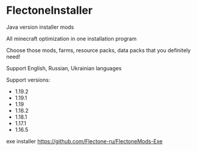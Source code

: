 # FlectoneInstaller
Java version installer mods

All minecraft optimization in one installation program

Choose those mods, farms, resource packs, data packs that you definitely need!

Support English, Russian, Ukrainian languages

Support versions:
- 1.19.2
- 1.19.1
- 1.19
- 1.18.2
- 1.18.1
- 1.17.1
- 1.16.5

exe installer
https://github.com/Flectone-ru/FlectoneMods-Exe
